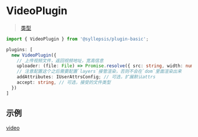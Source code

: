 # VideoPlugin <!-- {docsify-ignore-all} -->

> [类型](/zh-cn/plugins/types)

```typescript
import { VideoPlugin } from '@syllepsis/plugin-basic';

plugins: [
  new VideoPlugin({
    // 上传视频文件，返回视频地址，宽高信息
    uploader: (file: File) => Promise.resolve({ src: string, width: number, height: number }),
    // 注意配置这个之后需要配置`layers`接管渲染，否则不会在`dom`里面渲染出来
    addAttributes: IUserAttrsConfig; // 可选，扩展默认attrs
    accept: string, // 可选，接受的文件类型
  })
]
```

## 示例

[video](https://codesandbox.io/embed/plugin-video-qr40c?hidenavigation=1 ':include :type=iframe width=100% height=500px')
